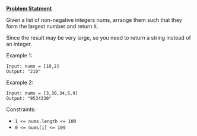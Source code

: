 **[Problem Statment](https://leetcode.com/problems/largest-number/)**

Given a list of non-negative integers nums, arrange them such that they form the largest number and return it.

Since the result may be very large, so you need to return a string instead of an integer.
 
Example 1:
```
Input: nums = [10,2]
Output: "210"
```
Example 2:
```
Input: nums = [3,30,34,5,9]
Output: "9534330"
```

Constraints:

- `1 <= nums.length <= 100`
- `0 <= nums[i] <= 109`